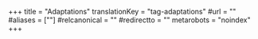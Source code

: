 +++
title = "Adaptations"
translationKey = "tag-adaptations"
#url = ""
#aliases = [""]
#relcanonical = ""
#redirectto = ""
metarobots = "noindex"
+++
